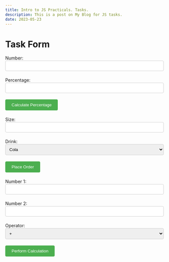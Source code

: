 ```yaml
---
title: Intro to JS Practicals. Tasks.
description: This is a post on My Blog for JS tasks.
date: 2023-05-23
---
```

<!DOCTYPE html>
<html>
<head>
  <title>Task Form</title>
  <style>
    .form-group {
      margin-bottom: 20px;
    }

    .form-label {
      display: block;
      font-weight: bold;
    }

    .form-input {
      width: 100%;
      padding: 8px;
      border: 1px solid #ccc;
      border-radius: 4px;
    }

    .form-button {
      padding: 10px 20px;
      background-color: #4CAF50;
      color: white;
      border: none;
      border-radius: 4px;
      cursor: pointer;
    }
  </style>
</head>
<body>
  <h1>Task Form</h1>

  <div class="form-group">
    <label for="number">Number:</label>
    <input type="number" id="number" class="form-input" required>
  </div>

  <div class="form-group">
    <label for="percentage">Percentage:</label>
    <input type="number" id="percentage" class="form-input" required>
  </div>

  <div class="form-group">
    <button onclick="calculatePercentage()" class="form-button">Calculate Percentage</button>
  </div>

  <div class="form-group">
    <label for="size">Size:</label>
    <input type="text" id="size" class="form-input" required>
  </div>

  <div class="form-group">
    <label for="drink">Drink:</label>
    <select id="drink" class="form-input" required>
      <option value="cola">Cola</option>
      <option value="lemon">Lemonade</option>
      <option value="orange">Orangeade</option>
    </select>
  </div>

  <div class="form-group">
    <button onclick="placeOrder()" class="form-button">Place Order</button>
  </div>

  <div class="form-group">
    <label for="number1">Number 1:</label>
    <input type="number" id="number1" class="form-input" required>
  </div>

  <div class="form-group">
    <label for="number2">Number 2:</label>
    <input type="number" id="number2" class="form-input" required>
  </div>

  <div class="form-group">
    <label for="operator">Operator:</label>
    <select id="operator" class="form-input" required>
      <option value="+">+</option>
      <option value="-">-</option>
      <option value="*">*</option>
      <option value="/">/</option>
      <option value="%">%</option>
    </select>
  </div>

  <div class="form-group">
    <button onclick="performCalculation()" class="form-button">Perform Calculation</button>
  </div>

  <script>
    function calculatePercentage() {
      const number = document.getElementById('number').value;
      const percentage = document.getElementById('percentage').value;
      const result = (percentage / 100) * number;
      alert(`${percentage}% of ${number} is ${result}`);
    }

    function placeOrder() {
      const size = document.getElementById('size').value;
      const drink = document.getElementById('drink').value;
      let message;

      switch (drink) {
        case 'cola':
          message = `You have ordered a ${size} of Cola.`;

